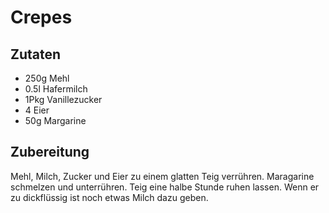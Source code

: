 # Crepes

## Zutaten

- 250g Mehl
- 0.5l Hafermilch
- 1Pkg Vanillezucker
- 4 Eier
- 50g Margarine

## Zubereitung

Mehl, Milch, Zucker und Eier zu einem glatten Teig verrühren.
Maragarine schmelzen und unterrühren.
Teig eine halbe Stunde ruhen lassen.
Wenn er zu dickflüssig ist noch etwas Milch dazu geben.

